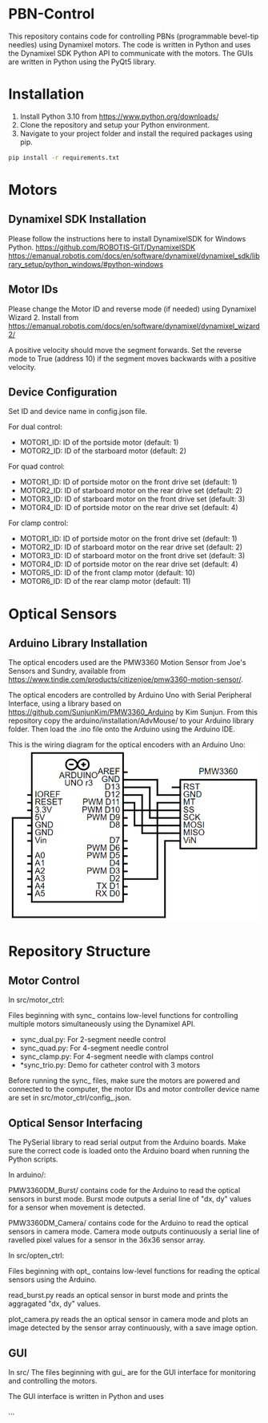 # PBN-Control
This repository contains code for controlling PBNs (programmable bevel-tip needles) using Dynamixel motors. The code is written in Python and uses the Dynamixel SDK Python API to communicate with the motors. The GUIs are written in Python using the PyQt5 library.

# Installation
1. Install Python 3.10 from https://www.python.org/downloads/ 
2. Clone the repository and setup your Python environment.
3. Navigate to your project folder and install the required packages using pip.
```bash
pip install -r requirements.txt
```

# Motors
## Dynamixel SDK Installation
Please follow the instructions here to install DynamixelSDK for Windows Python.
https://github.com/ROBOTIS-GIT/DynamixelSDK
https://emanual.robotis.com/docs/en/software/dynamixel/dynamixel_sdk/library_setup/python_windows/#python-windows

## Motor IDs
Please change the Motor ID and reverse mode (if needed) using Dynamixel Wizard 2. Install from https://emanual.robotis.com/docs/en/software/dynamixel/dynamixel_wizard2/

A positive velocity should move the segment forwards. Set the reverse mode to True (address 10) if the segment moves backwards with a positive velocity.

## Device Configuration
Set ID and device name in config.json file.

For dual control:
- MOTOR1_ID: ID of the portside motor (default: 1)
- MOTOR2_ID: ID of the starboard motor (default: 2)

For quad control:
- MOTOR1_ID: ID of portside motor on the front drive set (default: 1)
- MOTOR2_ID: ID of starboard motor on the rear drive set (default: 2)
- MOTOR3_ID: ID of starboard motor on the front drive set (default: 3)
- MOTOR4_ID: ID of portside motor on the rear drive set (default: 4)

For clamp control:
- MOTOR1_ID: ID of portside motor on the front drive set (default: 1)
- MOTOR2_ID: ID of starboard motor on the rear drive set (default: 2)
- MOTOR3_ID: ID of starboard motor on the front drive set (default: 3)
- MOTOR4_ID: ID of portside motor on the rear drive set (default: 4)
- MOTOR5_ID: ID of the front clamp motor (default: 10)
- MOTOR6_ID: ID of the rear clamp motor (default: 11)

# Optical Sensors
## Arduino Library Installation
The optical encoders used are the PMW3360 Motion Sensor from Joe's Sensors and Sundry, available from https://www.tindie.com/products/citizenjoe/pmw3360-motion-sensor/.

The optical encoders are controlled by Arduino Uno with Serial Peripheral Interface, using a library based on https://github.com/SunjunKim/PMW3360_Arduino by Kim Sunjun. From this repository copy the arduino/installation/AdvMouse/ to your Arduino library folder. Then load the .ino file onto the Arduino using the Arduino IDE.

This is the wiring diagram for the optical encoders with an Arduino Uno:
![alt text](https://github.com/ryanlleung/PBN-Control/blob/main/images/wiring.png "Wiring Diagram")


# Repository Structure
## Motor Control
In src/motor_ctrl:

Files beginning with sync_ contains low-level functions for controlling multiple motors simultaneously using the Dynamixel API.

- sync_dual.py: For 2-segment needle control
- sync_quad.py: For 4-segment needle control
- sync_clamp.py: For 4-segment needle with clamps control
- *sync_trio.py: Demo for catheter control with 3 motors

Before running the sync_ files, make sure the motors are powered and connected to the computer, the motor IDs and motor controller device name are set in src/motor_ctrl/config_<SETUP>.json.

## Optical Sensor Interfacing
The PySerial library to read serial output from the Arduino boards. Make sure the correct code is loaded onto the Arduino board when running the Python scripts.

In arduino/:

PMW3360DM_Burst/ contains code for the Arduino to read the optical sensors in burst mode. Burst mode outputs a serial line of "dx, dy" values for a sensor when movement is detected. 

PMW3360DM_Camera/ contains code for the Arduino to read the optical sensors in camera mode. Camera mode outputs continuously a serial line of ravelled pixel values for a sensor in the 36x36 sensor array.

In src/opten_ctrl:

Files beginning with opt_ contains low-level functions for reading the optical sensors using the Arduino.

read_burst.py reads an optical sensor in burst mode and prints the aggragated "dx, dy" values.

plot_camera.py reads the an optical sensor in camera mode and plots an image detected by the sensor array continuously, with a save image option.

## GUI
In src/ The files beginning with gui_ are for the GUI interface for monitoring and controlling the motors.

The GUI interface is written in Python and uses 

...



